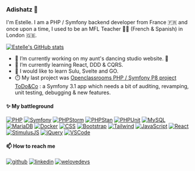 ### Adishatz 👋

<!--
**stlgaits/stlgaits** is a ✨ _special_ ✨ repository because its `README.md` (this file) appears on your GitHub profile.

Here are some ideas to get you started:

- 🔭 I’m currently working on ...
- 🌱 I’m currently learning ...
- 👯 I’m looking to collaborate on ...
- 🤔 I’m looking for help with ...
- 💬 Ask me about ...
- 📫 How to reach me: ...
- 😄 Pronouns: ...
- ⚡ Fun fact: ...
-->

I'm Estelle. I am a PHP / Symfony backend developer from France 🇫🇷 and once upon a time, I used to be an MFL Teacher 👩‍🏫 (French & Spanish) in London 🇬🇧.

[![Estelle's GitHub stats](https://github-readme-stats.vercel.app/api?username=stlgaits&show_icons=true&theme=tokyonight)](https://github.com/stlgaits/github-readme-stats)

- 🔭 I’m currently working on my aunt's dancing studio website. 👯
- 🌱 I’m currently learning React, DDD & CQRS.
- 🧞 I would like to learn Sulu, Svelte and GO.
- ⏱️ My last project was [Openclassrooms PHP / Symfony P8 project ToDo&Co](https://github.com/stlgaits/todo) : a Symfony 3.1 app which needs a bit of auditing, revamping, unit testing, debugging & new features.
#### ✨ My battleground

[![PHP](https://img.shields.io/badge/-php-777BB4?style=for-the-badge&logo=php&logoColor=white)](https://www.php.net/)
[![Symfony](https://img.shields.io/badge/-symfony-black?style=for-the-badge&logo=Symfony&logoColor=white)](https://symfony.com/)
[![PHPStorm](https://img.shields.io/badge/-phpstorm-purple?style=for-the-badge&logo=phpstorm&logoColor=white)](https://www.jetbrains.com/phpstorm/)
[![PHPStan](https://img.shields.io/badge/-phpstan-6C78AF?style=for-the-badge&logo=phpstan&logoColor=white)](https://phpstan.org/)
[![PHPUnit](https://img.shields.io/badge/-phpunit-3775A9?style=for-the-badge&logo=phpunit&logoColor=white)](https://phpunit.de/)
[![MySQL](https://img.shields.io/badge/-mysql-4479A1?style=for-the-badge&logo=mysql&logoColor=white)](https://www.mysql.com/)
[![MariaDB](https://img.shields.io/badge/-mariadb-003545?style=for-the-badge&logo=mariadb&logoColor=white)](https://mariadb.com/)
[![Docker](https://img.shields.io/badge/-docker-2496ED?style=for-the-badge&logo=docker&logoColor=white)](https://www.docker.com/)
[![CSS](https://img.shields.io/badge/-css3-1572B6?style=for-the-badge&logo=css3&logoColor=white)](https://developer.mozilla.org/docs/Web/CSS)
[![Bootstrap](https://img.shields.io/badge/-bootstrap-7952B3?style=for-the-badge&logo=bootstrap&logoColor=white)](https://tailwindcss.com/)
[![Tailwind](https://img.shields.io/badge/-tailwindcss-06B6D4?style=for-the-badge&logo=tailwindcss&logoColor=white)](https://tailwindcss.com/)
[![JavaScript](https://img.shields.io/badge/-javascript-FFDA3E?style=for-the-badge&logo=javascript&logoColor=black)](https://developer.mozilla.org/fr/docs/Web/JavaScript)
[![React](https://img.shields.io/badge/-react-06B6D4?style=for-the-badge&logo=react&logoColor=white)](https://developer.mozilla.org/fr/docs/Web/react)
[![StimulusJS](https://img.shields.io/badge/-stimulus-77E8B9?style=for-the-badge&logo=stimulus&logoColor=white)](https://stimulus.hotwired.dev/)
[![jQuery](https://img.shields.io/badge/-jquery-0769AD?style=for-the-badge&logo=jquery&logoColor=white)](https://jquery.com/)
[![VSCode](https://img.shields.io/badge/-visualstudiocode-007ACC?style=for-the-badge&logo=visualstudiocode&logoColor=white)](https://code.visualstudio.com/)


#### 📫 How to reach me

[![github](https://img.shields.io/badge/GitHub-000000?style=for-the-badge&logo=GitHub&logoColor=white)](https://github.com/stlgaits)
[![linkedin](https://img.shields.io/badge/linkedin-%230077B5.svg?style=for-the-badge&logo=LinkedIn&logoColor=#0769AD)](https://www.linkedin.com/in/estellegaits/)
[![welovedevs](https://img.shields.io/badge/welovedevs-1727d6?style=for-the-badge)](https://estelle-gaits.welovedevs.com)
